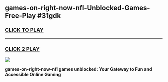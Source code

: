 
## games-on-right-now-nfl-Unblocked-Games-Free-Play #31gdk
<h3>
<a href="https://us.freeplayer.one?title=games-on-right-now-nfl&ref=9M">CLICK TO PLAY</a></h3>
<hr>

<h3>
<a href="https://us.freeplayer.one?title=games-on-right-now-nfl&ref=9M">CLICK 2 PLAY</a>
  
</h3>

<a href="https://us.freeplayer.one?title=games-on-right-now-nfl&ref=9M"><img src="https://clearcache.store/games.png"></a>


**games-on-right-now-nfl games unblocked: Your Gateway to Fun and Accessible Online Gaming**
